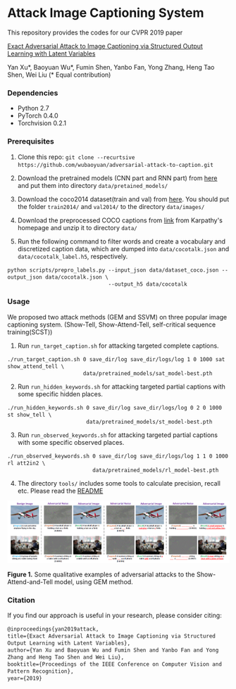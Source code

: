 Attack Image Captioning System
====


This repository provides the codes for our CVPR 2019 paper

[Exact Adversarial Attack to Image Captioning via Structured Output Learning with Latent Variables](https://arxiv.org/pdf/1905.04016.pdf)

Yan Xu*, Baoyuan Wu*, Fumin Shen, Yanbo Fan, Yong Zhang, Heng Tao Shen, Wei Liu (* Equal contribution)

### Dependencies
* Python 2.7
* PyTorch 0.4.0
* Torchvision 0.2.1

### Prerequisites ###

1. Clone this repo: `git clone --recurtsive https://github.com/wubaoyuan/adversarial-attack-to-caption.git`

2. Download the pretrained models (CNN part and RNN part) from [here](https://drive.google.com/open?id=1KKYac2ktsmYky-Ieyz44bHpfHejpRBTt) and put them into directory `data/pretained_models/`

3. Download the coco2014 dataset(train and val) from [here](http://cocodataset.org/#download). You should put the folder `train2014/` and `val2014/` to the directory `data/images/`

4. Download the preprocessed COCO captions from [link](http://cs.stanford.edu/people/karpathy/deepimagesent/caption_datasets.zip) from Karpathy's homepage and unzip it to directory `data/`

5. Run the following command to filter words and create a vocabulary and discretized caption data, which are dumped into `data/cocotalk.json` and `data/cocotalk_label.h5`, respectively.
  ```
  python scripts/prepro_labels.py --input_json data/dataset_coco.json --output_json data/cocotalk.json \ 
                                  --output_h5 data/cocotalk
  ```


### Usage ###

We proposed two attack methods (GEM and SSVM) on three popular image captioning system. (Show-Tell, Show-Attend-Tell, self-critical sequence training(SCST))

1. Run `run_target_caption.sh` for attacking targeted complete captions.
```
./run_target_caption.sh 0 save_dir/log save_dir/logs/log 1 0 1000 sat show_attend_tell \
                        data/pretrained_models/sat_model-best.pth
```

2. Run `run_hidden_keywords.sh` for attacking targeted partial captions with some specific hidden places.
```
./run_hidden_keywords.sh 0 save_dir/log save_dir/logs/log 0 2 0 1000 st show_tell \
                         data/pretrained_models/st_model-best.pth
```

3. Run `run_observed_keywords.sh` for attacking targeted partial captions with some specific observed places.
```
./run_observed_keywords.sh 0 save_dir/log save_dir/logs/log 1 1 0 1000 rl att2in2 \
                           data/pretrained_models/rl_model-best.pth
```

4. The directory `tools/` includes some tools to calculate precision, recall etc. Please read the [README](tools/README)

<img src="tools/example.png">

**Figure 1.** Some qualitative examples of adversarial attacks to the Show-Attend-and-Tell model, using GEM method.

### Citation ###

If you find our approach is useful in your research, please consider citing:
  
  ```
  @inproceedings{yan2019attack,
  title={Exact Adversarial Attack to Image Captioning via Structured Output Learning with Latent Variables},
  author={Yan Xu and Baoyuan Wu and Fumin Shen and Yanbo Fan and Yong Zhang and Heng Tao Shen and Wei Liu},
  booktitle={Proceedings of the IEEE Conference on Computer Vision and Pattern Recognition},
  year={2019}
  ```
